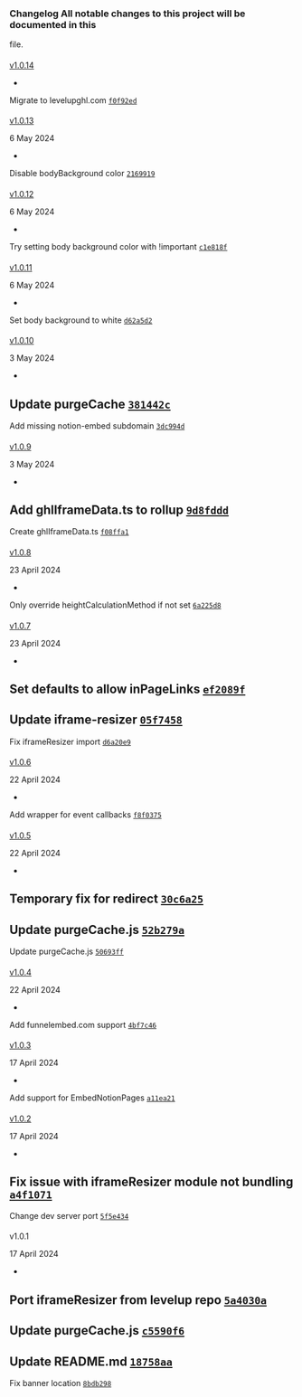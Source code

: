 ### Changelog All notable changes to this project will be documented in this
file.

####
[v1.0.14](https://github.com/levelupghl/iframeresizer/compare/v1.0.13...v1.0.14)

-
Migrate to levelupghl.com
[`f0f92ed`](https://github.com/levelupghl/iframeresizer/commit/f0f92ed587b43e25e53320f21639e9ef88ade1ad)

####
[v1.0.13](https://github.com/levelupghl/iframeresizer/compare/v1.0.12...v1.0.13)

>
6 May 2024

-
Disable bodyBackground color
[`2169919`](https://github.com/levelupghl/iframeresizer/commit/2169919b8bc757844c0a1c6f2e6fa2a09b890d0c)

####
[v1.0.12](https://github.com/levelupghl/iframeresizer/compare/v1.0.11...v1.0.12)

>
6 May 2024

-
Try setting body background color with !important
[`c1e818f`](https://github.com/levelupghl/iframeresizer/commit/c1e818f7f7936b94b482aba3d2f18d40e71c6e2b)

####
[v1.0.11](https://github.com/levelupghl/iframeresizer/compare/v1.0.10...v1.0.11)

>
6 May 2024

-
Set body background to white
[`d62a5d2`](https://github.com/levelupghl/iframeresizer/commit/d62a5d2e3314808ba97c4cea9630a32740e78215)

####
[v1.0.10](https://github.com/levelupghl/iframeresizer/compare/v1.0.9...v1.0.10)

>
3 May 2024

-
Update purgeCache
[`381442c`](https://github.com/levelupghl/iframeresizer/commit/381442c9605282f418c80368442b7f918ff3add8)
-
Add missing notion-embed subdomain
[`3dc994d`](https://github.com/levelupghl/iframeresizer/commit/3dc994df80e3cd64fecf23a6dc9984768e2bb193)

####
[v1.0.9](https://github.com/levelupghl/iframeresizer/compare/v1.0.8...v1.0.9)

>
3 May 2024

-
Add ghlIframeData.ts to rollup
[`9d8fddd`](https://github.com/levelupghl/iframeresizer/commit/9d8fddd8defb6e89ed3aa5e092cf914ba8e409bb)
-
Create ghlIframeData.ts
[`f08ffa1`](https://github.com/levelupghl/iframeresizer/commit/f08ffa162c8589f36a2bc0de8877b042d449b577)

####
[v1.0.8](https://github.com/levelupghl/iframeresizer/compare/v1.0.7...v1.0.8)

>
23 April 2024

-
Only override heightCalculationMethod if not set
[`6a225d8`](https://github.com/levelupghl/iframeresizer/commit/6a225d88bccbaa17dd17a82538b10988a088b21d)

####
[v1.0.7](https://github.com/levelupghl/iframeresizer/compare/v1.0.6...v1.0.7)

>
23 April 2024

-
Set defaults to allow inPageLinks
[`ef2089f`](https://github.com/levelupghl/iframeresizer/commit/ef2089fcb627abe289266fbe1277774fd1b0fe88)
-
Update iframe-resizer
[`05f7458`](https://github.com/levelupghl/iframeresizer/commit/05f7458c64203907a36e74e89b8e9e0dc8dbd25d)
-
Fix iframeResizer import
[`d6a20e9`](https://github.com/levelupghl/iframeresizer/commit/d6a20e917acb1cde682733ab49994dad314d7d9f)

####
[v1.0.6](https://github.com/levelupghl/iframeresizer/compare/v1.0.5...v1.0.6)

>
22 April 2024

-
Add wrapper for event callbacks
[`f8f0375`](https://github.com/levelupghl/iframeresizer/commit/f8f03753c660b8176fdd16136739371f70a95731)

####
[v1.0.5](https://github.com/levelupghl/iframeresizer/compare/v1.0.4...v1.0.5)

>
22 April 2024

-
Temporary fix for redirect
[`30c6a25`](https://github.com/levelupghl/iframeresizer/commit/30c6a2576306e931b33730e68e384337c4a4afe9)
-
Update purgeCache.js
[`52b279a`](https://github.com/levelupghl/iframeresizer/commit/52b279aced260e80d1991b8539225d474b8f4426)
-
Update purgeCache.js
[`50693ff`](https://github.com/levelupghl/iframeresizer/commit/50693ff6d36f4f47ddc8a86d79c0dc87d34baa6b)

####
[v1.0.4](https://github.com/levelupghl/iframeresizer/compare/v1.0.3...v1.0.4)

>
22 April 2024

-
Add funnelembed.com support
[`4bf7c46`](https://github.com/levelupghl/iframeresizer/commit/4bf7c46c2066a1697a9dc8f5a9530538b9df2f2b)

####
[v1.0.3](https://github.com/levelupghl/iframeresizer/compare/v1.0.2...v1.0.3)

>
17 April 2024

-
Add support for EmbedNotionPages
[`a11ea21`](https://github.com/levelupghl/iframeresizer/commit/a11ea21469b8ca8b33a232cb941cc70d8b4b7772)

####
[v1.0.2](https://github.com/levelupghl/iframeresizer/compare/v1.0.1...v1.0.2)

>
17 April 2024

-
Fix issue with iframeResizer module not bundling
[`a4f1071`](https://github.com/levelupghl/iframeresizer/commit/a4f107166b5276e8fb65e463908890f5b5386fae)
-
Change dev server port
[`5f5e434`](https://github.com/levelupghl/iframeresizer/commit/5f5e434142e4d27c0da23dfb7bc54ad427de4d78)

####
v1.0.1

>
17 April 2024

-
Port iframeResizer from levelup repo
[`5a4030a`](https://github.com/levelupghl/iframeresizer/commit/5a4030a037516f1ef197909a0f17d8f27c99b21f)
-
Update purgeCache.js
[`c5590f6`](https://github.com/levelupghl/iframeresizer/commit/c5590f6f781c0e786acb3362b3b7f3b40fb8bb4f)
-
Update README.md
[`18758aa`](https://github.com/levelupghl/iframeresizer/commit/18758aa5552d0366c9da9a81d6c4bae02c4e5205)
-
Fix banner location
[`8bdb298`](https://github.com/levelupghl/iframeresizer/commit/8bdb298bdc55fdccc33c01d8d694defeab0185e2)

